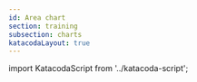 ```yaml
---
id: Area chart
section: training
subsection: charts
katacodaLayout: true
---
```


import KatacodaScript from '../katacoda-script';

<KatacodaScript katacodaId="react-charts/area-chart" />
